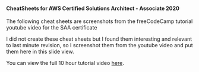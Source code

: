 #### CheatSheets for AWS Certified Solutions Architect - Associate 2020

The following cheat sheets are screenshots from the freeCodeCamp tutorial youtube video for the SAA certificate</p>

I did not create these cheat sheets but I found them interesting and relevant to last minute revision, so I screenshot them from the youtube video and put them here in this slide view.

You can view the full 10 hour tutorial video [here](https://www.youtube.com/watch?v=Ia-UEYYR44s&ab_channel=freeCodeCamp.org).